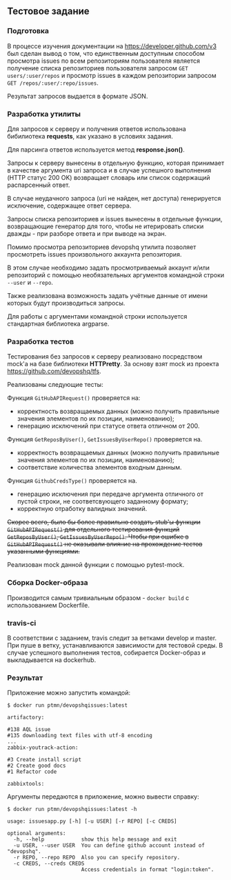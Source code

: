 ## Тестовое задание

### Подготовка

  В процессе изучения документации на https://developer.github.com/v3 был сделан вывод о том, что единственным доступным способом просмотра issues по всем репозиториям пользователя является получение списка репозиториев пользователя запросом `GET users/:user/repos` и просмотр issues в каждом репозитории запросом `GET /repos/:user/:repo/issues`.

  Результат запросов выдается в формате JSON.

### Разработка утилиты

  Для запросов к серверу и получения ответов использована бибилиотека **requests**, как указано в условиях задания.

  Для парсинга ответов используется метод **response.json()**.

  Запросы к серверу вынесены в отдельную функцию, которая принимает в качестве аргумента uri запроса и в случае успешного выполнения (HTTP статус 200 OK) возвращает словарь или список содержащий распарсенный ответ.

  В случае неудачного запроса (uri не найден, нет доступа) генерируется исключение, содержащее ответ сервера.

  Запросы списка репозиториев и issues вынесены в отдельные функции, возвращающие генератор для того, чтобы не итерировать списки дважды - при разборе ответа и при выводе на экран.

  Помимо просмотра репозиториев devopshq утилита позволяет просмотреть issues произвольного аккаунта репозитория.

  В этом случае необходимо задать просмотриваемый аккаунт и/или репозиторий с помощью необязательных аргументов командной строки `--user` и `--repo`.

  Также реализована возможность задать учётные данные от имени которых будут производиться запросы.

  Для работы с аргументами командной строки используется стандартная библиотека argparse.

### Разработка тестов

  Тестирования без запросов к серверу реализовано посредством mock'а на базе библиотеки **HTTPretty**.
  За основу взят mock из проекта https://github.com/devopshq/tfs.

  Реализованы следующие тесты:

Функция `GitHubAPIRequest()` проверяется на:
- корректность возвращаемых данных (можно получить правильные значения элементов по их позиции, наименованию);
- генерацию исключений при статусе ответа отличном от 200.

Функция `GetReposByUser()`, `GetIssuesByUserRepo()` проверяется на.
- корректность возвращаемых данных (можно получить правильные значения элементов по их позиции, наименованию);
- соответствие количества элементов входным данным.

Функция `GithubCredsType()` проверяется на.
- генерацию исключения при передаче аргумента отличного от пустой строки, не соответсвующего заданному формату;
- корректную отработку валидных значений.

~~Скорее всего, было бы более правильно создать stub'ы функции `GitHubAPIRequest()` для отдельного тестирования функций `GetReposByUser()`, `GetIssuesByUserRepo()`. Чтобы при ошибке в `GitHubAPIRequest()` не оказывали влияние на прохождение тестов указанными функциями.~~

  Реализован mock данной функции с помощью pytest-mock.

### Сборка Docker-образа

  Производится самым тривиальным образом  - `docker build` с использованием Dockerfile.

### travis-ci

  В соответствии с заданием, travis следит за ветками develop и master. При пуше в ветку, устанавливаются зависимости для тестовой среды. В случае успешного выполнения тестов, собирается Docker-образ и выкладывается на dockerhub.

### Результат

Приложение можно запустить командой:

```$ docker run ptmn/devopshqissues:latest```

```
artifactory:

#138 AQL issue
#135 downloading text files with utf-8 encoding
...
zabbix-youtrack-action:

#3 Create install script
#2 Create good docs
#1 Refactor code

zabbixtools:

```

Аргументы передаются в приложение, можно вывести справку:

```$ docker run ptmn/devopshqissues:latest -h```

```
usage: issuesapp.py [-h] [-u USER] [-r REPO] [-c CREDS]

optional arguments:
  -h, --help            show this help message and exit
  -u USER, --user USER  You can define github account instead of "devopshq".
  -r REPO, --repo REPO  Also you can specify repository.
  -c CREDS, --creds CREDS
                        Access credentials in format "login:token".
```
